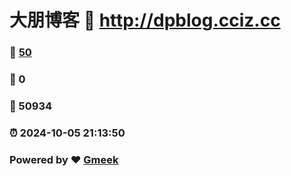 # 大朋博客 :link: http://dpblog.cciz.cc 
### :page_facing_up: [50](http://dpblog.cciz.cc/tag.html) 
### :speech_balloon: 0 
### :hibiscus: 50934 
### :alarm_clock: 2024-10-05 21:13:50 
### Powered by :heart: [Gmeek](https://github.com/Meekdai/Gmeek)
